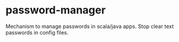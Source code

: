 password-manager
================

Mechanism to manage passwords in scala/java apps. Stop clear text passwords in config files.
